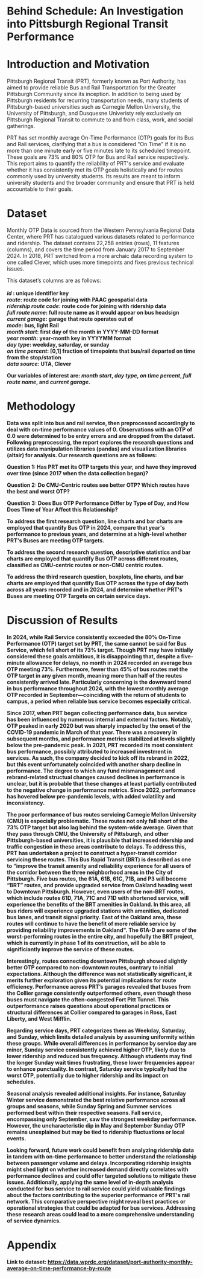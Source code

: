 # Behind Schedule: An Investigation into Pittsburgh Regional Transit Performance

# Introduction and Motivation

Pittsburgh Regional Transit (PRT), formerly known as Port Authority, has aimed to provide reliable Bus and Rail Transportation for the Greater Pittsburgh Community since its inception. In addition to being used by Pittsburgh residents for recurring transportation needs, many students of Pittsburgh-based universities such as Carnegie Mellon University, the University of Pittsburgh, and Dusquesne Univeristy rely exclusively on Pittsburgh Regional Transit to commute to and from class, work, and social gatherings.

PRT has set monthly average On-Time Performance (OTP) goals for its Bus and Rail services, clarifying that a bus is considered "On Time" if it is no more than one minute early or five minutes late to its scheduled timepoint. These goals are 73% and 80% OTP for Bus and Rail service respectively. This report aims to quantify the reliability of PRT's service and evaluate whether it has consistently met its OTP goals holistically and for routes commonly used by university students. Its results are meant to inform university students and the broader community and ensure that PRT is held accountable to their goals.

# Dataset
Monthly OTP Data is sourced from the Western Pennsylvania Regional Data Center, where PRT has catalogued various datasets related to performance and ridership. The dataset contains 22,258 entries (rows), 11 features (columns), and covers the time period from January 2017 to September 2024. In 2018, PRT switched from a more archaic data recording system to one called Clever, which uses more timepoints and fixes previous technical issues. 

This dataset’s columns are as follows: <br>
<br>
*<b>id<b>* : unique identifier key <br>
*<b>route<b>*: route code for joining with PAAC geospatial data <br>
*<b>ridership route code<b>*: route code for joining with ridership data <br>
*<b>full route name<b>*: full route name as it would appear on bus headsign <br>
*<b>current garage<b>*: garage that route operates out of <br>
*<b>mode<b>*: bus, light Rail <br>
*<b>month start<b>*: first day of the month in YYYY-MM-DD format <br>
*<b>year month<b>*: year-month key in YYYYMM format <br>
*<b>day type<b>*: weekday, saturday, or sunday <br>
*<b>on time percent<b>*: [0,1] fraction of timepoints that bus/rail departed on time from the stop/station <br>
*<b>data source<b>*: UTA, Clever <br>

Our variables of interest are: *month start*, *day type*, *on time percent*, *full route name*, and *current garage*.

# Methodology
Data was split into bus and rail service, then preprocessed accordingly to deal with on-time performance values of 0. Observations with an OTP of 0.0 were determined to be entry errors and are dropped from the dataset. Following preprocessing, the report explores the research questions and utilizes data manipulation libraries (pandas) and visualization libraries (altair) for analysis. Our research questions are as follows:

<b> Question 1: Has PRT met its OTP targets this year, and have they improved over time (since 2017 when the data collection began)? <b>

<b> Question 2: Do CMU-Centric routes see better OTP? Which routes have the best and worst OTP? <b>

<b> Question 3: Does Bus OTP Performance Differ by Type of Day, and How Does Time of Year Affect this Relationship? <b>

To address the first research question, line charts and bar charts are employed that quantify Bus OTP in 2024, compare that year's performance to previous years, and determine at a high-level whether PRT's Buses are meeting OTP targets. 

To address the second research question, descriptive statistics and bar charts are employed that quantify Bus OTP across different routes, classified as CMU-centric routes or non-CMU centric routes. 

To address the third research question, boxplots, line charts, and bar charts are employed that quantify Bus OTP across the type of day both across all years recorded and in 2024, and determine whether PRT's Buses are meeting OTP Targets on certain service days.

# Discussion of Results

In 2024, while Rail Service consistently exceeded the 80% On-Time Performance (OTP) target set by PRT, the same cannot be said for Bus Service, which fell short of its 73% target. Though PRT may have initially considered these goals ambitious, it is disappointing that, despite a five-minute allowance for delays, no month in 2024 recorded an average bus OTP meeting 73%. Furthermore, fewer than 45% of bus routes met the OTP target in any given month, meaning more than half of the routes consistently arrived late. Particularly concerning is the downward trend in bus performance throughout 2024, with the lowest monthly average OTP recorded in September—coinciding with the return of students to campus, a period when reliable bus service becomes especially critical.

Since 2017, when PRT began collecting performance data, bus service has been influenced by numerous internal and external factors. Notably, OTP peaked in early 2020 but was sharply impacted by the onset of the COVID-19 pandemic in March of that year. There was a recovery in subsequent months, and performance metrics stabilized at levels slightly below the pre-pandemic peak. In 2021, PRT recorded its most consistent bus performance, possibly attributed to increased investment in services. As such, the company decided to kick off its rebrand in 2022, but this event unfortunately coincided with another sharp decline in performance. The degree to which any fund mismanagement and rebrand-related structual changes caused declines in performance is unclear, but it is probable that these changes at least partially contributed to the negative change in performance metrics. Since 2022, performance has hovered below pre-pandemic levels, with added volatility and inconsistency.

The poor performance of bus routes servicing Carnegie Mellon University (CMU) is especially problematic. These routes not only fall short of the 73% OTP target but also lag behind the system-wide average. Given that they pass through CMU, the University of Pittsburgh, and other Pittsburgh-based universities, it is plausible that increased ridership and traffic congestion in these areas contribute to delays. To address this, PRT has undertaken a project to construct a hyper-transit corridor servicing these routes. This Bus Rapid Transit (BRT) is described as one to “improve the transit amenity and reliability experience for all users of the corridor between the three neighborhood areas in the City of Pittsburgh. Five bus routes, the 61A, 61B, 61C, 71B, and P3 will become “BRT” routes, and provide upgraded service from Oakland heading west to Downtown Pittsburgh. However, even users of the non-BRT routes, which include routes 61D, 71A, 71C and 71D with shortened service, will experience the benefits of the BRT amenities in Oakland. In this area, all bus riders will experience upgraded stations with amenities, dedicated bus lanes, and transit signal priority. East of the Oakland area, these routes will continue to have the benefit of more reliable service by providing reliability improvements in Oakland". The 61A-D are some of the worst-performing routes in the entire city, and hopefully the BRT project, which is currently in phase 1 of its construction, will be able to significiantly improve the service of these routes.

Interestingly, routes connecting downtown Pittsburgh showed slightly better OTP compared to non-downtown routes, contrary to initial expectations. Although the difference was not statistically significant, it merits further exploration given its potential implications for route efficiency. Performance across PRT’s garages revealed that buses from the Collier garage consistently outperformed others, even though these buses must navigate the often-congested Fort Pitt Tunnel. This outperformance raises questions about operational practices or structural differences at Collier compared to garages in Ross, East Liberty, and West Mifflin.

Regarding service days, PRT categorizes them as Weekday, Saturday, and Sunday, which limits detailed analysis by assuming uniformity within these groups. While overall differences in performance by service day are minor, Sunday service consistently achieved higher OTP, likely due to lower ridership and reduced bus frequency. Although students may find the longer Sunday wait times frustrating, these lower frequencies appear to enhance punctuality. In contrast, Saturday service typically had the worst OTP, potentially due to higher ridership and its impact on schedules.

Seasonal analysis revealed additional insights. For instance, Saturday Winter service demonstrated the best relative performance across all groups and seasons, while Sunday Spring and Summer services performed best within their respective seasons. Fall service, encompassing only September, saw the strongest weekday performance. However, the uncharacteristic dip in May and September Sunday OTP remains unexplained but may be tied to ridership fluctuations or local events.

Looking forward, future work could benefit from analyzing ridership data in tandem with on-time performance to better understand the relationship between passenger volume and delays. Incorporating ridership insights might shed light on whether increased demand directly correlates with performance declines and could offer targeted solutions to mitigate these issues. Additionally, applying the same level of in-depth analysis conducted for bus service to rail service could yield valuable findings about the factors contributing to the superior performance of PRT's rail network. This comparative perspective might reveal best practices or operational strategies that could be adapted for bus services. Addressing these research areas could lead to a more comprehensive understanding of service dynamics.

# Appendix

Link to dataset: https://data.wprdc.org/dataset/port-authority-monthly-average-on-time-performance-by-route



